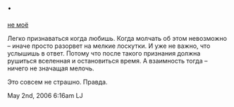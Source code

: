 # .

[не моё](http://ovsianka.livejournal.com/93040.html)

Легко признаваться когда любишь. Когда молчать об этом невозможно –
иначе просто разорвет на мелкие лоскутки. И уже не важно, что услышишь в
ответ. Потому что после такого признания должна рушиться вселенная и
остановиться время. А взаимность тогда – ничего не значащая мелочь.

Это совсем не страшно. Правда.

<span id="timestamp"> May 2nd, 2006 6:16am </span> <span
class="tag">LJ</span>

